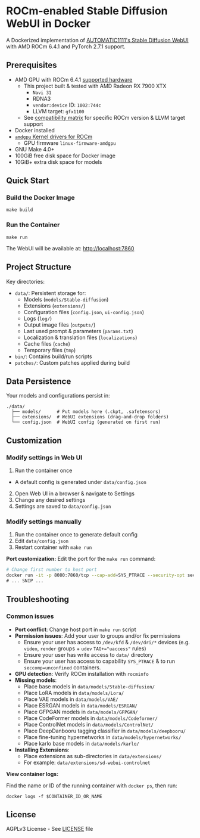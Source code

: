 # ROCm-enabled Stable Diffusion WebUI in Docker

A Dockerized implementation of [AUTOMATIC1111's Stable Diffusion WebUI][1] with AMD
ROCm 6.4.1 and PyTorch 2.7.1 support.

## Prerequisites

- AMD GPU with ROCm 6.4.1 [supported hardware][2]
  - This project built & tested with AMD Radeon RX 7900 XTX
    - `Navi 31`
    - RDNA3
    - `vendor:device` ID: `1002:744c`
    - LLVM target: `gfx1100`
  - See [compatibility matrix][3] for specific ROCm version & LLVM target
    support
- Docker installed
- [`amdgpu` Kernel drivers for ROCm][4]
  - GPU firmware `linux-firmware-amdgpu`
- GNU Make 4.0+
- 100GiB free disk space for Docker image
- 10GiB+ extra disk space for models

## Quick Start

### Build the Docker Image

```shell
make build
```

### Run the Container

```shell
make run
```

The WebUI will be available at: [http://localhost:7860](http://localhost:7860)

## Project Structure

Key directories:

- `data/`: Persistent storage for:
  - Models (`models/Stable-diffusion`)
  - Extensions (`extensions/`)
  - Configuration files (`config.json`, `ui-config.json`)
  - Logs (`log/`)
  - Output image files (`outputs/`)
  - Last used prompt & parameters (`params.txt`)
  - Localization & translation files (`localizations`)
  - Cache files (`cache`)
  - Temporary files (`tmp`)
- `bin/`: Contains build/run scripts
- `patches/`: Custom patches applied during build

## Data Persistence

Your models and configurations persist in:

```shell
./data/
  ├── models/      # Put models here (.ckpt, .safetensors)
  ├── extensions/  # WebUI extensions (drag-and-drop folders)
  └── config.json  # WebUI config (generated on first run)
```

## Customization

### Modify settings in Web UI

1. Run the container once
  - A default config is generated under `data/config.json`
2. Open Web UI in a browser & navigate to Settings
3. Change any desired settings
4. Settings are saved to `data/config.json`

### Modify settings manually

1. Run the container once to generate default config
2. Edit `data/config.json`
3. Restart container with `make run`

**Port customization:** Edit the port for the `make run` command:

```bash
# Change first number to host port
docker run -it -p 8080:7860/tcp --cap-add=SYS_PTRACE --security-opt seccomp=unconfined \
# ... SNIP ...
```

## Troubleshooting

### Common issues

- **Port conflict**: Change host port in `make run` script
- **Permission issues**: Add your user to groups and/or fix permissions
  - Ensure your user has access to `/dev/kfd` & `/dev/dri/*` devices (e.g. `video`, `render` groups + `udev` `TAG+="uaccess"` rules)
  - Ensure your user has write access to `data/` directory
  - Ensure your user has access to capability `SYS_PTRACE` & to run `seccomp=unconfined` containers.
- **GPU detection**: Verify ROCm installation with `rocminfo`
- **Missing models**:
  - Place base models in `data/models/Stable-diffusion/`
  - Place LoRA models in `data/models/Lora/`
  - Place VAE models in `data/models/VAE/`
  - Place ESRGAN models in `data/models/ESRGAN/`
  - Place GFPGAN models in `data/models/GFPGAN/`
  - Place CodeFormer models in `data/models/Codeformer/`
  - Place ControlNet models in `data/models/ControlNet/`
  - Place DeepDanbooru tagging classifier in `data/models/deepbooru/`
  - Place fine-tuning hypernetworks in `data/models/hypernetworks/`
  - Place karlo base models in `data/models/karlo/`
- **Installing Extensions**:
  - Place extensions as sub-directories in `data/extensions/`
  - For example: `data/extensions/sd-webui-controlnet`

**View container logs:**

Find the name or ID of the running container with `docker ps`, then run:

```shell
docker logs -f $CONTAINER_ID_OR_NAME
```

## License

AGPLv3 License - See [LICENSE](LICENSE) file

[1]: https://github.com/AUTOMATIC1111/stable-diffusion-webui
     "AUTOMATIC1111/stable-diffusion-webui"
[2]: https://rocm.docs.amd.com/projects/install-on-linux/en/latest/reference/system-requirements.html#supported-gpus
     "AMD ROCm: Supported Hardware"
[3]: https://rocm.docs.amd.com/en/latest/compatibility/compatibility-matrix.html#compatibility-matrix
     "AMD ROCm: Compatibility matrix"
[4]: https://rocm.docs.amd.com/projects/install-on-linux/en/latest/how-to/docker.html#running-rocm-docker-containers
     "AMD ROCm: Running ROCm Docker containers"
